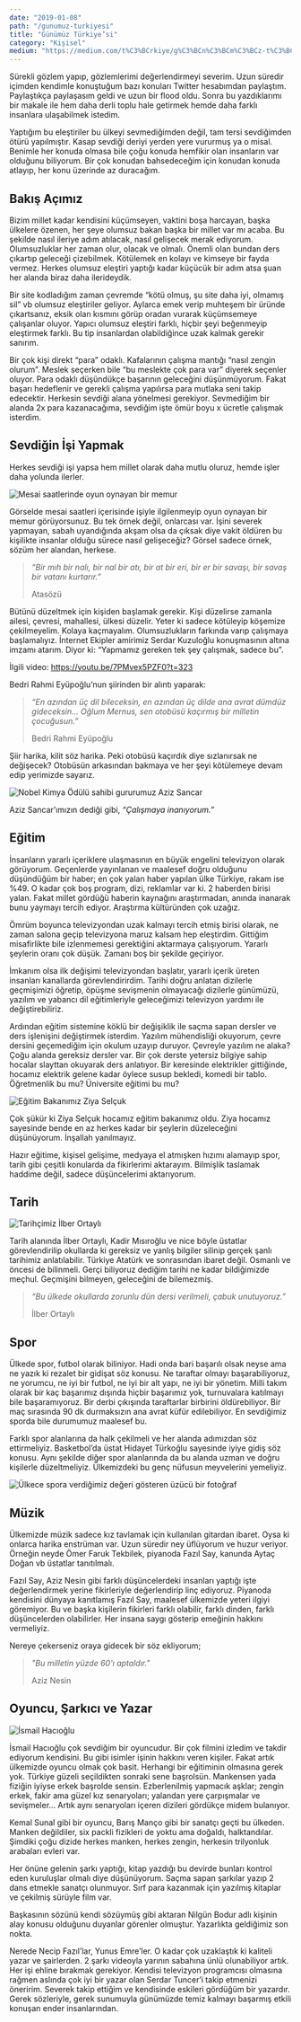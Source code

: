 ```yaml
---
date: "2019-01-08"
path: "/gunumuz-turkiyesi"
title: "Günümüz Türkiye’si"
category: "Kişisel"
medium: "https://medium.com/t%C3%BCrkiye/g%C3%BCn%C3%BCm%C3%BCz-t%C3%BCrkiyesi-46bd7a8c69f6"
---
```


Sürekli gözlem yapıp, gözlemlerimi değerlendirmeyi severim. Uzun süredir içimden kendimle konuştuğum bazı konuları Twitter hesabımdan paylaştım. Paylaştıkça paylaşasım geldi ve uzun bir flood oldu. Sonra bu yazdıklarımı bir makale ile hem daha derli toplu hale getirmek hemde daha farklı insanlara ulaşabilmek istedim.

Yaptığım bu eleştiriler bu ülkeyi sevmediğimden değil, tam tersi sevdiğimden ötürü yapılmıştır. Kasap sevdiği deriyi yerden yere vururmuş ya o misal. Benimle her konuda olmasa bile çoğu konuda hemfikir olan insanların var olduğunu biliyorum. Bir çok konudan bahsedeceğim için konudan konuda atlayıp, her konu üzerinde az duracağım.

## Bakış Açımız

Bizim millet kadar kendisini küçümseyen, vaktini boşa harcayan, başka ülkelere özenen, her şeye olumsuz bakan başka bir millet var mı acaba. Bu şekilde nasıl ileriye adım atılacak, nasıl gelişecek merak ediyorum. Olumsuzluklar her zaman olur, olacak ve olmalı. Önemli olan bundan ders çıkartıp geleceği çizebilmek. Kötülemek en kolayı ve kimseye bir fayda vermez. Herkes olumsuz eleştiri yaptığı kadar küçücük bir adım atsa şuan her alanda biraz daha ilerideydik.

Bir site kodladığım zaman çevremde “kötü olmuş, şu site daha iyi, olmamış sil” vb olumsuz eleştiriler geliyor. Aylarca emek verip muhteşem bir üründe çıkartsanız, eksik olan kısmını görüp oradan vurarak küçümsemeye çalışanlar oluyor. Yapıcı olumsuz eleştiri farklı, hiçbir şeyi beğenmeyip eleştirmek farklı. Bu tip insanlardan olabildiğince uzak kalmak gerekir sanırım.

Bir çok kişi direkt “para” odaklı. Kafalarının çalışma mantığı “nasıl zengin olurum”. Meslek seçerken bile “bu meslekte çok para var” diyerek seçenler oluyor. Para odaklı düşündükçe başarının geleceğini düşünmüyorum. Fakat başarı hedeflenir ve gerekli çalışma yapılırsa para mutlaka seni takip edecektir. Herkesin sevdiği alana yönelmesi gerekiyor. Sevmediğim bir alanda 2x para kazanacağıma, sevdiğim işte ömür boyu x ücretle çalışmak isterdim.

## Sevdiğin İşi Yapmak

Herkes sevdiği işi yapsa hem millet olarak daha mutlu oluruz, hemde işler daha yolunda ilerler.

![Mesai saatlerinde oyun oynayan bir memur](/img/blog/2019-01-08/memur.jpeg)

Görselde mesai saatleri içerisinde işiyle ilgilenmeyip oyun oynayan bir memur görüyorsunuz. Bu tek örnek değil, onlarcası var. İşini severek yapmayan, sabah uyandığında akşam olsa da çıksak diye vakit öldüren bu kişilikte insanlar olduğu sürece nasıl gelişeceğiz? Görsel sadece örnek, sözüm her alandan, herkese.

> _“Bir mıh bir nalı, bir nal bir atı, bir at bir eri, bir er bir savaşı, bir savaş bir vatanı kurtarır.”_
>
> Atasözü

Bütünü düzeltmek için kişiden başlamak gerekir. Kişi düzelirse zamanla ailesi, çevresi, mahallesi, ülkesi düzelir.
Yeter ki sadece kötüleyip köşemize çekilmeyelim. Kolaya kaçmayalım. Olumsuzlukların farkında varıp çalışmaya başlamalıyız. İnternet Ekipler amirimiz Serdar Kuzuloğlu konuşmasının altına imzamı atarım. Diyor ki: “Yapmamız gereken tek şey çalışmak, sadece bu”.

İlgili video: <a href="https://youtu.be/7PMvex5PZF0?t=323" target="_blank" rel="noreferrer noopener">https://youtu.be/7PMvex5PZF0?t=323</a>

Bedri Rahmi Eyüpoğlu’nun şiirinden bir alıntı yaparak:

> _“En azından üç dil bileceksin, en azından üç dilde ana avrat dümdüz gideceksin…
> Oğlum Mernus, sen otobüsü kaçırmış bir milletin çocuğusun.”_
>
> Bedri Rahmi Eyüpoğlu

Şiir harika, kilit söz harika. Peki otobüsü kaçırdık diye sızlanırsak ne değişecek? Otobüsün arkasından bakmaya ve her şeyi kötülemeye devam edip yerimizde sayarız.

![Nobel Kimya Ödülü sahibi gururumuz Aziz Sancar](/img/blog/2019-01-08/aziz-sancar.jpeg)

Aziz Sancar’ımızın dediği gibi, _“Çalışmaya inanıyorum.”_

## Eğitim

İnsanların yararlı içeriklere ulaşmasının en büyük engelini televizyon olarak görüyorum. Geçenlerde yayınlanan ve maalesef doğru olduğunu düşündüğüm bir haber; en çok yalan haber yapılan ülke Türkiye, rakam ise %49. O kadar çok boş program, dizi, reklamlar var ki. 2 haberden birisi yalan. Fakat millet gördüğü haberin kaynağını araştırmadan, anında inanarak bunu yaymayı tercih ediyor. Araştırma kültüründen çok uzağız.

Ömrüm boyunca televizyondan uzak kalmayı tercih etmiş birisi olarak, ne zaman salona geçip televizyona maruz kalsam hep eleştirdim. Gittiğim misafirlikte bile izlenmemesi gerektiğini aktarmaya çalışıyorum. Yararlı şeylerin oranı çok düşük. Zamanı boş bir şekilde geçiriyor.

İmkanım olsa ilk değişimi televizyondan başlatır, yararlı içerik üreten insanları kanallarda görevlendirirdim. Tarihi doğru anlatan dizilerle geçmişimizi öğretip, öpüşme sevişmenin olmayacağı dizilerle günümüzü, yazılım ve yabancı dil eğitimleriyle geleceğimizi televizyon yardımı ile değiştirebiliriz.

Ardından eğitim sistemine köklü bir değişiklik ile saçma sapan dersler ve ders işlenişini değiştirmek isterdim. Yazılım mühendisliği okuyorum, çevre dersini geçemediğim için okulum uzayıp duruyor. Çevreyle yazılım ne alaka? Çoğu alanda gereksiz dersler var. Bir çok derste yetersiz bilgiye sahip hocalar slayttan okuyarak ders anlatıyor. Bir keresinde elektrikler gittiğinde, hocamız elektrik gelene kadar öylece susup bekledi, komedi bir tablo. Öğretmenlik bu mu? Üniversite eğitimi bu mu?

![Eğitim Bakanımız Ziya Selçuk](/img/blog/2019-01-08/ziya-selcuk.jpeg)

Çok şükür ki Ziya Selçuk hocamız eğitim bakanımız oldu. Ziya hocamız sayesinde bende en az herkes kadar bir şeylerin düzeleceğini düşünüyorum. İnşallah yanılmayız.

Hazır eğitime, kişisel gelişime, medyaya el atmışken hızımı alamayıp spor, tarih gibi çeşitli konularda da fikirlerimi aktarayım. Bilmişlik taslamak haddime değil, sadece düşüncelerimi aktarıyorum.

## Tarih

![Tarihçimiz İlber Ortaylı](/img/blog/2019-01-08/ilber-ortayli.jpeg)

Tarih alanında İlber Ortaylı, Kadir Mısıroğlu ve nice böyle üstatlar görevlendirilip okullarda ki gereksiz ve yanlış bilgiler silinip gerçek şanlı tarihimiz anlatılabilir. Türkiye Atatürk ve sonrasından ibaret değil. Osmanlı ve öncesi de bilinmeli.
Gerçi biliyoruz dediğim tarihi ne kadar bildiğimizde meçhul. Geçmişini bilmeyen, geleceğini de bilemezmiş.

> _“Bu ülkede okullarda zorunlu dün dersi verilmeli, çabuk unutuyoruz.”_
>
> İlber Ortaylı

## Spor

Ülkede spor, futbol olarak biliniyor. Hadi onda bari başarılı olsak neyse ama ne yazık ki rezalet bir gidişat söz konusu. Ne taraftar olmayı başarabiliyoruz, ne yorumcu, ne iyi bir futbol, ne iyi bir alt yapı, ne iyi bir yönetim. Milli takım olarak bir kaç başarımız dışında hiçbir başarımız yok, turnuvalara katılmayı bile başaramıyoruz. Bir derbi çıkışında taraftarlar birbirini öldürebiliyor. Bir maç sırasında 90 dk durmaksızın ana avrat küfür edilebiliyor. En sevdiğimiz sporda bile durumumuz maalesef bu.

Farklı spor alanlarına da halk çekilmeli ve her alanda adımızdan söz ettirmeliyiz. Basketbol’da üstat Hidayet Türkoğlu sayesinde iyiye gidiş söz konusu. Aynı şekilde diğer spor alanlarında da bu alanda uzman ve doğru kişilerle düzeltmeliyiz. Ülkemizdeki bu genç nüfusun meyvelerini yemeliyiz.

![Ülkece spora verdiğimiz değeri gösteren üzücü bir fotoğraf](/img/blog/2019-01-08/spor.jpeg)

## Müzik

Ülkemizde müzik sadece kız tavlamak için kullanılan gitardan ibaret. Oysa ki onlarca harika enstrüman var. Uzun süredir ney üflüyorum ve huzur veriyor. Örneğin neyde Ömer Faruk Tekbilek, piyanoda Fazıl Say, kanunda Aytaç Doğan vb üstatlar tanıtılmalı.

Fazıl Say, Aziz Nesin gibi farklı düşüncelerdeki insanları yaptığı işte değerlendirmek yerine fikirleriyle değerlendirip linç ediyoruz. Piyanoda kendisini dünyaya kanıtlamış Fazıl Say, maalesef ülkemizde yeteri ilgiyi göremiyor. Bu ve başka kişilerin fikirleri farklı olabilir, farklı dinden, farklı düşüncelerden olabilirler. Her insana saygı gösterip emeğinin hakkını vermeliyiz.

Nereye çekerseniz oraya gidecek bir söz ekliyorum;

> _"Bu milletin yüzde 60'ı aptaldır."_
>
> Aziz Nesin

## Oyuncu, Şarkıcı ve Yazar

![İsmail Hacıoğlu](/img/blog/2019-01-08/ismail-hacioglu.jpeg)

İsmail Hacıoğlu çok sevdiğim bir oyuncudur. Bir çok filmini izledim ve takdir ediyorum kendisini. Bu gibi isimler işinin hakkını veren kişiler. Fakat artık ülkemizde oyuncu olmak çok basit. Herhangi bir eğitiminin olmasına gerek yok. Türkiye güzeli seçildikten sonraki sene başrolsün. Mankensen yada fiziğin iyiyse erkek başrolde sensin. Ezberlenilmiş yapmacık aşklar; zengin erkek, fakir ama güzel kız senaryoları; yalandan yere çarpışmalar ve sevişmeler… Artık aynı senaryoları içeren dizileri gördükçe midem bulanıyor.

Kemal Sunal gibi bir oyuncu, Barış Manço gibi bir sanatçı geçti bu ülkeden. Manken değildiler, six packli fizikleri de yoktu ama doğaldı, halktandılar. Şimdiki çoğu dizide herkes manken, herkes zengin, herkesin trilyonluk arabaları evleri var.

Her önüne gelenin şarkı yaptığı, kitap yazdığı bu devirde bunları kontrol eden kuruluşlar olmalı diye düşünüyorum. Saçma sapan şarkılar yazıp 2 dans etmekle sanatçı olunmuyor. Sırf para kazanmak için yazılmış kitaplar ve çekilmiş sürüyle film var.

Başkasının sözünü kendi sözüymüş gibi aktaran Nilgün Bodur adlı kişinin alay konusu olduğunu duyanlar görenler olmuştur. Yazarlıkta geldiğimiz son nokta.

Nerede Necip Fazıl’lar, Yunus Emre’ler. O kadar çok uzaklaştık ki kaliteli yazar ve şairlerden. 2 şarkı videoyla yarının sabahına ünlü olunabiliyor artık. Her işi ehline bırakmak gerekiyor. Kendisi televizyon programcısı olmasına rağmen aslında çok iyi bir yazar olan Serdar Tuncer’i takip etmenizi öneririm. Severek takip ettiğim ve kendisinde eskileri gördüğüm bir yazardır. Gerek sözleriyle, gerek sunumuyla günümüzde temiz kalmayı başarmış etkili konuşan ender insanlarından.

